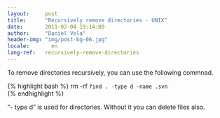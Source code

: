 ```yaml
---
layout:     post
title:      "Recursively remove directories - UNIX"
date:       2011-02-04 19:14:00
author:     "Daniel Vela"
header-img: "img/post-bg-06.jpg"
locale:       en
lang-ref:   recursively-remove-directories
---
```


To remove directories recursively, you can use the following commnad.

{% highlight bash %}
rm -rf `find . -type d -name .svn`  
{% endhighlight %}

“- type d” is used for directories. Without it you can delete files also.

